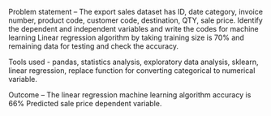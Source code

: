Problem statement – The export sales dataset has ID, date category, invoice number, product code, customer code, destination, QTY, sale price. Identify the dependent and independent variables and write the codes for machine learning Linear regression algorithm by taking training size is 70% and remaining data for testing and check the accuracy.



Tools used - pandas, statistics analysis, exploratory data analysis, sklearn, linear regression, replace function for converting categorical to numerical variable.



Outcome – The linear regression machine learning algorithm accuracy is 66% Predicted sale price dependent variable.
